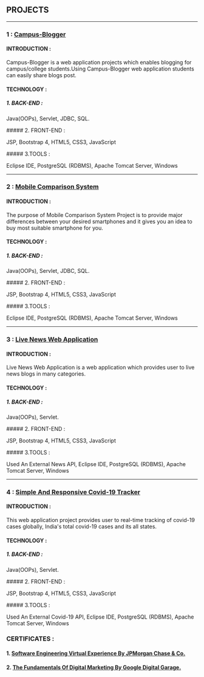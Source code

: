 ## PROJECTS

---

### 1 : [Campus-Blogger](https://github.com/SanjayMehra-27/CampusBlogger)

#### INTRODUCTION :

Campus-Blogger is a web application projects which enables blogging for campus/college students.Using Campus-Blogger web application students can easily share blogs post.

#### TECHNOLOGY :
##### 1. BACK-END :
<p> Java(OOPs), Servlet, JDBC, SQL. </p>
##### 2. FRONT-END :
<p> JSP, Bootstrap 4, HTML5, CSS3, JavaScript</p>
##### 3.TOOLS :
<p> Eclipse IDE, PostgreSQL (RDBMS), Apache Tomcat Server, Windows   </p>
  
 ---

### 2 : [Mobile Comparison System](https://coderspacket.com/mobile-comparison-system-in-java-using-jsp-servlet-bootstrap)

#### INTRODUCTION :

The purpose of Mobile Comparison System Project is to provide major differences between your desired smartphones and it gives you an idea to buy most suitable smartphone for you.

#### TECHNOLOGY :
##### 1. BACK-END :
<p> Java(OOPs), Servlet, JDBC, SQL. </p>
##### 2. FRONT-END :
<p> JSP, Bootstrap 4, HTML5, CSS3, JavaScript</p>
##### 3.TOOLS :
<p> Eclipse IDE, PostgreSQL (RDBMS), Apache Tomcat Server, Windows   </p>

---

### 3 : [Live News Web Application](https://coderspacket.com/live-news-web-application-using-news-api-in-java)

#### INTRODUCTION :
Live News Web Application is a web application which provides user to live news blogs in many categories.

#### TECHNOLOGY :
##### 1. BACK-END :
<p> Java(OOPs), Servlet. </p>
##### 2. FRONT-END :
<p> JSP, Bootstrap 4, HTML5, CSS3, JavaScript</p>
##### 3.TOOLS :
<p> Used An External News API, Eclipse IDE, PostgreSQL (RDBMS), Apache Tomcat Server, Windows   </p>


---

### 4 : [Simple And Responsive Covid-19 Tracker](https://coderspacket.com/simple-and-responsive-covid-19-tracker-web-application-using-covid-19-api-in-java)

#### INTRODUCTION :
This web application project provides user to real-time tracking of covid-19 cases globally, India's total covid-19 cases and its all states.

#### TECHNOLOGY :
##### 1. BACK-END :
<p> Java(OOPs), Servlet. </p>
##### 2. FRONT-END :
<p> JSP, Bootstrap 4, HTML5, CSS3, JavaScript</p>
##### 3.TOOLS :
<p> Used An External Covid-19 API, Eclipse IDE, PostgreSQL (RDBMS), Apache Tomcat Server, Windows   </p>


### CERTIFICATES :
#### 1. [Software Engineering Virtual Experience By JPMorgan Chase & Co.](https://drive.google.com/file/d/163zKNAdN_MBHKr0VGksBX7acrL6wKdhu/view?usp=sharing)
#### 2. [The Fundamentals Of Digital Marketing By Google Digital Garage.](https://drive.google.com/file/d/1xhgYYI-ud4ftCxdcM2YetH7bDtKUwnPj/view?usp=sharing)
<!-- Remove above link if you don't want to attibute -->
